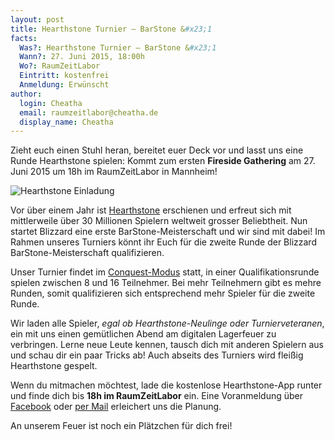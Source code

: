 ```yaml
---
layout: post
title: Hearthstone Turnier — BarStone &#x23;1
facts:
  Was?: Hearthstone Turnier — BarStone &#x23;1
  Wann?: 27. Juni 2015, 18:00h
  Wo?: RaumZeitLabor
  Eintritt: kostenfrei
  Anmeldung: Erwünscht
author:
  login: Cheatha
  email: raumzeitlabor@cheatha.de
  display_name: Cheatha
---
```


Zieht euch einen Stuhl heran, bereitet euer Deck vor und lasst uns eine Runde Hearthstone spielen: Kommt zum ersten **Fireside&nbsp;Gathering** am 27. Juni 2015 um 18h im RaumZeitLabor in Mannheim!

![Hearthstone Einladung](https://raumzeitlabor.de/assets/barstone_1.jpg)

Vor über einem Jahr ist [Hearthstone](http://eu.battle.net/hearthstone/de/) erschienen und erfreut sich mit mittlerweile über 30 Millionen Spielern weltweit grosser Beliebtheit. Nun startet Blizzard eine erste BarStone-Meisterschaft und wir sind mit dabei! Im Rahmen unseres Turniers könnt ihr Euch für die zweite Runde der Blizzard BarStone-Meisterschaft qualifizieren.
<!--more-->

Unser Turnier findet im [Conquest-Modus](https://www.youtube.com/watch?v=_hfGtSMPUMg) statt, in einer Qualifikationsrunde spielen zwischen 8 und 16 Teilnehmer. Bei mehr Teilnehmern gibt es mehre Runden, somit qualifizieren sich entsprechend mehr Spieler für die zweite Runde.

Wir laden alle Spieler, *egal ob Hearthstone-Neulinge oder Turnierveteranen*, ein mit uns einen gemütlichen Abend am digitalen Lagerfeuer zu verbringen. Lerne neue Leute kennen, tausch dich mit anderen Spielern aus und schau dir ein paar Tricks ab! Auch abseits des Turniers wird fleißig Hearthstone gespelt.

Wenn du mitmachen möchtest, lade die kostenlose Hearthstone-App runter und finde dich bis **18h im RaumZeitLabor** ein. Eine Voranmeldung über [Facebook]() oder [per Mail](mailto:anmeldung@raumzeitlabor.de) erleichert uns die Planung.

An unserem Feuer ist noch ein Plätzchen für dich frei!